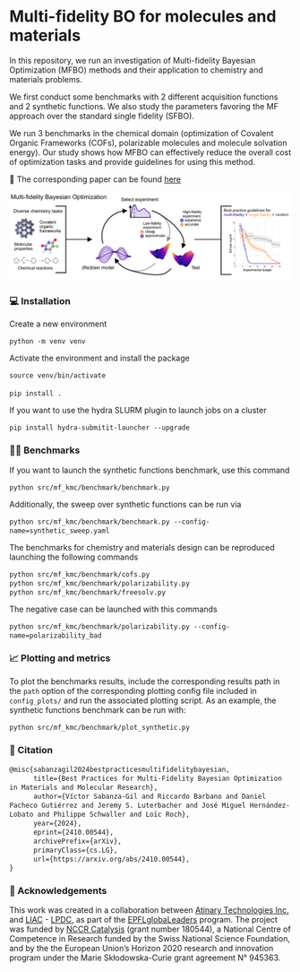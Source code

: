 # Multi-fidelity BO for molecules and materials

In this repository, we run an investigation of Multi-fidelity Bayesian Optimization (MFBO) methods and their application to chemistry and materials problems.

We first conduct some benchmarks with 2 different acquisition functions and 2 synthetic functions. We also study the parameters favoring the MF approach over the standard single fidelity (SFBO).

We run 3 benchmarks in the chemical domain (optimization of Covalent Organic Frameworks (COFs), polarizable molecules and molecule solvation energy). Our study shows how MFBO can effectively reduce the overall cost of optimization tasks and provide guidelines for using this method.

📄 The corresponding paper can be found [here](https://arxiv.org/abs/2410.00544)

![](fig1.png)

### 💻 Installation

Create a new environment

```
python -m venv venv
```
Activate the environment and install the package
```
source venv/bin/activate

pip install .
```

If you want to use the hydra SLURM plugin to launch jobs on a cluster
```
pip install hydra-submitit-launcher --upgrade
```


### 🏋🏼 Benchmarks

If you want to launch the synthetic functions benchmark, use this command

```
python src/mf_kmc/benchmark/benchmark.py
```
Additionally, the sweep over synthetic functions can be run via

```
python src/mf_kmc/benchmark/benchmark.py --config-name=synthetic_sweep.yaml
```

The benchmarks for chemistry and materials design can be reproduced launching the following commands

```
python src/mf_kmc/benchmark/cofs.py
python src/mf_kmc/benchmark/polarizability.py
python src/mf_kmc/benchmark/freesolv.py
```

The negative case can be launched with this commands

```
python src/mf_kmc/benchmark/polarizability.py --config-name=polarizability_bad
```

### 📈 Plotting and metrics
To plot the benchmarks results, include the corresponding results path in the `path` option of the corresponding plotting config file included in `config_plots/` and run the associated plotting script. As an example, the synthetic functions benchmark can be run with:

```
python src/mf_kmc/benchmark/plot_synthetic.py
```

### 📄 Citation
```
@misc{sabanzagil2024bestpracticesmultifidelitybayesian,
      title={Best Practices for Multi-Fidelity Bayesian Optimization in Materials and Molecular Research}, 
      author={Víctor Sabanza-Gil and Riccardo Barbano and Daniel Pacheco Gutiérrez and Jeremy S. Luterbacher and José Miguel Hernández-Lobato and Philippe Schwaller and Loïc Roch},
      year={2024},
      eprint={2410.00544},
      archivePrefix={arXiv},
      primaryClass={cs.LG},
      url={https://arxiv.org/abs/2410.00544}, 
}
```

### 🌟 Acknowledgements
This work was created in a collaboration between [Atinary Technologies Inc.](https://atinary.com/) and [LIAC](https://github.com/schwallergroup) - [LPDC](https://github.com/luterbachergroup), as part of the [EPFLglobaLeaders](https://www.epfl.ch/education/phd/doctoral-studies-structure/customized-curricula/epflglobaleaders/) program. The project was funded by [NCCR Catalysis](https://www.nccr-catalysis.ch/) (grant number 180544), a National Centre of Competence in Research funded by the Swiss National Science Foundation, and by the the European Union’s Horizon 2020 research and innovation program under the Marie Skłodowska-Curie grant agreement N° 945363.
